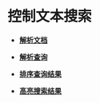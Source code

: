 # 控制文本搜索

-   **[解析文档](解析文档.md)**

-   **[解析查询](解析查询.md)**

-   **[排序查询结果](排序查询结果.md)**

-   **[高亮搜索结果](高亮搜索结果.md)**

